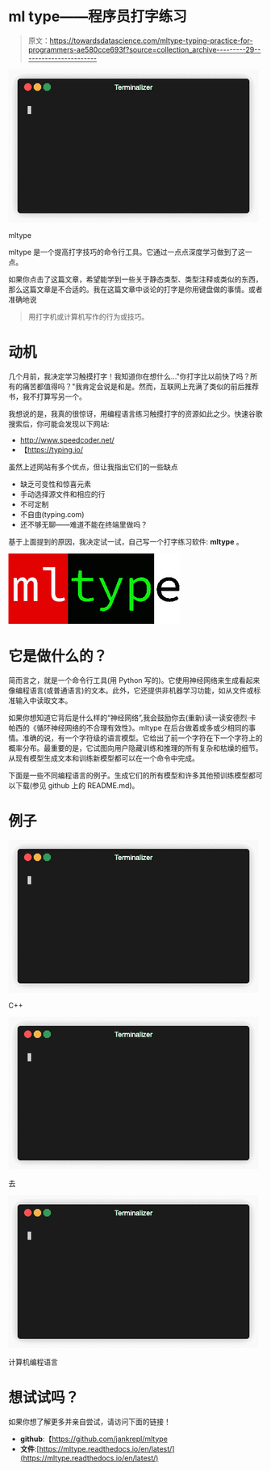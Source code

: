 # ml type——程序员打字练习

> 原文：<https://towardsdatascience.com/mltype-typing-practice-for-programmers-ae580cce693f?source=collection_archive---------29----------------------->

![](img/98f8fe398d05a95a80eb51eaff60c562.png)

mltype

mltype 是一个提高打字技巧的命令行工具。它通过一点点深度学习做到了这一点。

如果你点击了这篇文章，希望能学到一些关于静态类型、类型注释或类似的东西，那么这篇文章是不合适的。我在这篇文章中谈论的打字是你用键盘做的事情。或者准确地说

> 用打字机或计算机写作的行为或技巧。

# 动机

几个月前，我决定学习触摸打字！我知道你在想什么…"你打字比以前快了吗？所有的痛苦都值得吗？"我肯定会说是和是。然而，互联网上充满了类似的前后推荐书，我不打算写另一个。

我想说的是，我真的很惊讶，用编程语言练习触摸打字的资源如此之少。快速谷歌搜索后，你可能会发现以下网站:

*   http://www.speedcoder.net/
*   【https://typing.io/ 

虽然上述网站有多个优点，但让我指出它们的一些缺点

*   缺乏可变性和惊喜元素
*   手动选择源文件和相应的行
*   不可定制
*   不自由(typing.com)
*   还不够无聊——难道不能在终端里做吗？

基于上面提到的原因，我决定试一试，自己写一个打字练习软件: **mltype** 。

![](img/1017387f6a25abcbf0b28d914a996354.png)

# 它是做什么的？

简而言之，就是一个命令行工具(用 Python 写的)。它使用神经网络来生成看起来像编程语言(或普通语言)的文本。此外，它还提供非机器学习功能，如从文件或标准输入中读取文本。

如果你想知道它背后是什么样的“神经网络”,我会鼓励你去(重新)读一读安德烈·卡帕西的《循环神经网络的不合理有效性》。mltype 在后台做着或多或少相同的事情。准确的说，有一个字符级的语言模型。它给出了前一个字符在下一个字符上的概率分布。最重要的是，它试图向用户隐藏训练和推理的所有复杂和枯燥的细节。从现有模型生成文本和训练新模型都可以在一个命令中完成。

下面是一些不同编程语言的例子。生成它们的所有模型和许多其他预训练模型都可以下载(参见 github 上的 README.md)。

# 例子

![](img/cd6bee7a1dd25ef4b4991bbff702a969.png)

C++

![](img/40553c5654a093713adab05658f83f97.png)

去

![](img/7c3a02b1157abe592a9bdac484801aee.png)

计算机编程语言

# 想试试吗？

如果你想了解更多并亲自尝试，请访问下面的链接！

*   **github**:【https://github.com/jankrepl/mltype 
*   **文件**:[https://mltype.readthedocs.io/en/latest/](https://mltype.readthedocs.io/en/latest/)